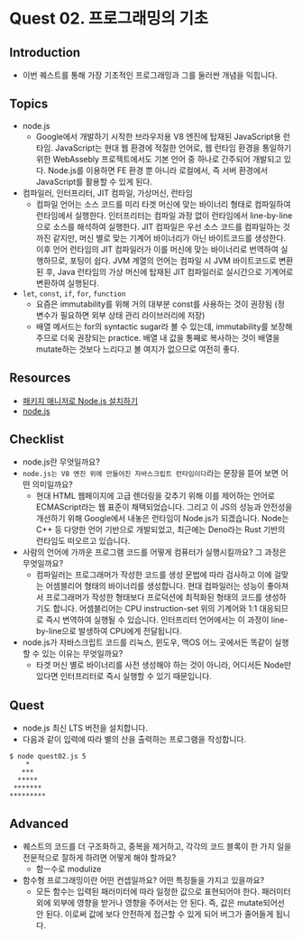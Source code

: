 # Quest 02. 프로그래밍의 기초

## Introduction
* 이번 퀘스트를 통해 가장 기초적인 프로그래밍과 그를 둘러싼 개념을 익힙니다.

## Topics
* node.js
  * Google에서 개발하기 시작한 브라우저용 V8 엔진에 탑재된 JavaScript용 런타임. JavaScript는 현대 웹 환경에 적절한 언어로, 웹 런타임 환경을 통일하기 위한 WebAssebly 프로젝트에서도 기본 언어 중 하나로 간주되어 개발되고 있다. Node.js를 이용하면 FE 환경 뿐 아니라 로컬에서, 즉 서버 환경에서 JavaScript를 활용할 수 있게 된다.
* 컴파일러, 인터프리터, JIT 컴파일, 가상머신, 런타임
  * 컴파일 언어는 소스 코드를 미리 타겟 머신에 맞는 바이너리 형태로 컴파일하여 런타임에서 실행한다. 인터프리터는 컴파일 과정 없이 런타임에서 line-by-line으로 소스를 해석하여 실행한다. JIT 컴파일은 우선 소스 코드를 컴파일하는 것까진 같지만, 머신 별로 맞는 기계어 바이너리가 아닌 바이트코드를 생성한다. 이후 언어 런타임의 JIT 컴파일러가 이를 머신에 맞는 바이너리로 번역하여 실행하므로, 포팅이 쉽다.
  JVM 계열의 언어는 컴파일 시 JVM 바이트코드로 변환된 후, Java 런타임의 가상 머신에 탑재된 JIT 컴파일러로 실시간으로 기계어로 변환하여 실행된다.
* `let`, `const`, `if`, `for`, `function`
  * 요즘은 immutability를 위해 거의 대부분 const를 사용하는 것이 권장됨 (정 변수가 필요하면 외부 상태 관리 라이브러리에 저장)
  * 배열 메서드는 for의 syntactic sugar라 볼 수 있는데, immutability를 보장해 주므로 더욱 권장되는 practice. 배열 내 값을 통째로 복사하는 것이 배열을 mutate하는 것보다 느리다고 볼 여지가 없으므로 여전히 좋다.

## Resources
* [패키지 매니저로 Node.js 설치하기](https://nodejs.org/ko/download/package-manager/)
* [node.js](https://nodejs.org/ko/)

## Checklist
* node.js란 무엇일까요? 
* `node.js는 V8 엔진 위에 만들어진 자바스크립트 런타임이다`라는 문장을 뜯어 보면 어떤 의미일까요?
  * 현대 HTML 웹페이지에 고급 렌더링을 갖추기 위해 이를 제어하는 언어로 ECMAScript라는 웹 표준이 채택되었습니다. 그리고 이 JS의 성능과 안전성을 개선하기 위해 Google에서 내놓은 런타임이 Node.js가 되겠습니다. Node는 C++ 등 다양한 언어 기반으로 개발되었고, 최근에는 Deno라는 Rust 기반의 런타임도 떠오르고 있습니다.
* 사람의 언어에 가까운 프로그램 코드를 어떻게 컴퓨터가 실행시킬까요? 그 과정은 무엇일까요?
  * 컴파일러는 프로그래머가 작성한 코드를 생성 문법에 따라 검사하고 이에 걸맞는 어셈블리어 형태의 바이너리를 생성합니다. 현대 컴파일러는 성능이 좋아져서 프로그래머가 작성한 형태보다 프로덕션에 최적화된 형태의 코드를 생성하기도 합니다. 어셈블리어는 CPU instruction-set 위의 기계어와 1:1 대응되므로 즉시 번역하여 실행될 수 있습니다.
  인터프리터 언어에서는 이 과정이 line-by-line으로 발생하여 CPU에게 전달됩니다.
* node.js가 자바스크립트 코드를 리눅스, 윈도우, 맥OS 어느 곳에서든 똑같이 실행할 수 있는 이유는 무엇일까요?
  * 타겟 머신 별로 바이너리를 사전 생성해야 하는 것이 아니라, 어디서든 Node만 있다면 인터프리터로 즉시 실행할 수 있기 때문입니다.

## Quest
* node.js 최신 LTS 버전을 설치합니다.
* 다음과 같이 입력에 따라 별의 산을 출력하는 프로그램을 작성합니다.
```
$ node quest02.js 5
    *
   ***
  *****
 *******
*********
```

## Advanced
* 퀘스트의 코드를 더 구조화하고, 중복을 제거하고, 각각의 코드 블록이 한 가지 일을 전문적으로 잘하게 하려면 어떻게 해야 할까요?
  * 함ㅡ수로 modulize
* 함수형 프로그래밍이란 어떤 컨셉일까요? 어떤 특징들을 가지고 있을까요?
  * 모든 함수는 입력된 패러미터에 따라 일정한 값으로 표현되어야 한다. 패러미터 외에 외부에 영향을 받거나 영향을 주어서는 안 된다. 즉, 값은 mutate되어선 안 된다. 이로써 값에 보다 안전하게 접근할 수 있게 되어 버그가 줄어들게 됩니다.
